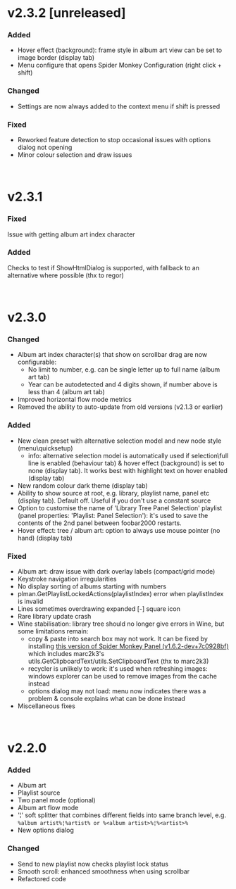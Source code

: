 # v2.3.2 [unreleased]

### Added
- Hover effect (background): frame style in album art view can be set to image border (display tab)
- Menu configure that opens Spider Monkey Configuration (right click + shift)

### Changed
- Settings are now always added to the context menu if shift is pressed

### Fixed
- Reworked feature detection to stop occasional issues with options dialog not opening
- Minor colour selection and draw issues

<br />

# v2.3.1

### Fixed
Issue with getting album art index character

### Added
Checks to test if ShowHtmlDialog is supported, with fallback to an alternative where possible (thx to regor)

<br />

# v2.3.0

### Changed
- Album art index character(s) that show on scrollbar drag are now configurable:
    - No limit to number, e.g. can be single letter up to full name (album art tab)
    - Year can be autodetected and 4 digits shown, if number above is less than 4 (album art tab)
- Improved horizontal flow mode metrics
- Removed the ability to auto-update from old versions (v2.1.3 or earlier)

### Added
- New clean preset with alternative selection model and new node style (menu\quicksetup)
	- info: alternative selection model is automatically used if selection\full line is enabled (behaviour tab) & hover effect (background) is set to none (display tab). It works best with highlight text on hover enabled (display tab)
- New random colour dark theme (display tab)
- Ability to show source at root, e.g. library, playlist name, panel etc (display tab). Default off. Useful if you don't use a constant source
- Option to customise the name of 'Library Tree Panel Selection' playlist (panel properties: 'Playlist: Panel Selection'): it's used to save the contents of the 2nd panel between foobar2000 restarts.
- Hover effect: tree / album art: option to always use mouse pointer (no hand) (display tab)

### Fixed
- Album art: draw issue with dark overlay labels (compact/grid mode)
- Keystroke navigation irregularities
- No display sorting of albums starting with numbers
- plman.GetPlaylistLockedActions(playlistIndex) error when playlistIndex is invalid
- Lines sometimes overdrawing expanded [-] square icon
- Rare library update crash
- Wine stabilisation: library tree should no longer give errors in Wine, but some limitations remain:
    - copy & paste into search box may not work. It can be fixed by installing [this version of Spider Monkey Panel (v1.6.2-dev+7c0928bf)](https://github.com/Wil-B/Find-and-Play/files/8575143/foo_spider_monkey_panel.zip) which includes marc2k3's utils.GetClipboardText/utils.SetClipboardText (thx to marc2k3)
    - recycler is unlikely to work: it's used when refreshing images: windows explorer can be used to remove images from the cache instead
    - options dialog may not load: menu now indicates there was a problem & console explains what can be done instead
- Miscellaneous fixes

<br />

# v2.2.0
### Added
- Album art
- Playlist source
- Two panel mode (optional)
- Album art flow mode
- '¦' soft splitter that combines different fields into same branch level, e.g.
	`%album artist%¦%artist% or %<album artist>%¦%<artist>%`
- New options dialog

### Changed
- Send to new playlist now checks playlist lock status
- Smooth scroll: enhanced smoothness when using scrollbar
- Refactored code
